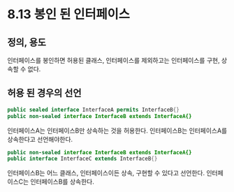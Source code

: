 # 8.13 봉인 된 인터페이스
## 정의, 용도
인터페이스를 봉인하면 허용된 클래스, 인터페이스를 제외하고는 인터페이스를 구현, 상속할 수 없다.
## 허용 된 경우의 선언
~~~java
public sealed interface InterfaceA permits InterfaceB{}
public non-sealed interface InterfaceB extends InterfaceA{}
~~~
인터페이스A는 인터페이스B만 상속하는 것을 허용한다. 
인터페이스B는 인터페이스A를 상속한다고 선언해야한다.
~~~java
public non-sealed interface InterfaceB extends InterfaceA{}
public interface InterfaceC extends InterfaceB{}
~~~
인터페이스B는 어느 클래스, 인터페이스이든 상속, 구현할 수 있다고 선언한다.
인터페이스C는 인터페이스B를 상속한다.

